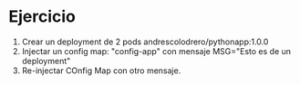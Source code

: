# Ejercicio
1. Crear un deployment de 2 pods andrescolodrero/pythonapp:1.0.0
2. Injectar un config map: "config-app" con mensaje
        MSG="Esto es de un deployment"
3. Re-injectar COnfig Map con otro mensaje.
